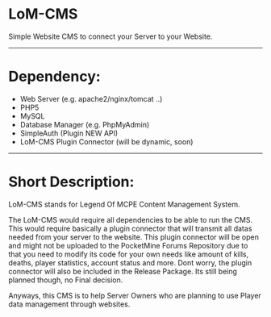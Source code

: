 LoM-CMS
=========

Simple Website CMS to connect your Server to your Website.

------

Dependency:
===========
- Web Server (e.g. apache2/nginx/tomcat ..)
- PHP5
- MySQL
- Database Manager (e.g. PhpMyAdmin)
- SimpleAuth (Plugin NEW API)
- LoM-CMS Plugin Connector (will be dynamic, soon)

------

Short Description:
==================
LoM-CMS stands for Legend Of MCPE Content Management System.

The LoM-CMS would require all dependencies to be able to run the CMS. This would require basically a plugin connector that will transmit all datas needed from your server to the website. This plugin connector will be open and might not be uploaded to the PocketMine Forums Repository due to that you need to modify its code for your own needs like amount of kills, deaths, player statistics, account status and more. Dont worry, the plugin connector will also be included in the Release Package. Its still being planned though, no Final decision.

Anyways, this CMS is to help Server Owners who are planning to use Player data management through websites.
